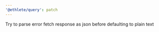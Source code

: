 ```yaml
---
'@ethlete/query': patch
---
```


Try to parse error fetch response as json before defaulting to plain text
